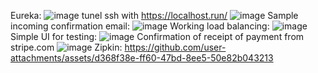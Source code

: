 Eureka:
![image](https://github.com/user-attachments/assets/8f089441-1a28-4afb-946b-fa4e8d926626)
tunel ssh with https://localhost.run/
![image](https://github.com/user-attachments/assets/c4077f9b-8e3c-4ce7-95ae-0d4b751b3766)
Sample incoming confirmation email:
![image](https://github.com/user-attachments/assets/4ef37c2b-dce4-4e91-a8a1-994874948bc2)
Working load balancing:
![image](https://github.com/user-attachments/assets/7365f31c-d248-4e3f-b740-5fa2e2c8d1f8)
Simple UI for testing:
![image](https://github.com/user-attachments/assets/b2696077-9251-4b3a-ba91-faa36cb1c2b6)
Confirmation of receipt of payment from stripe.com
![image](https://github.com/user-attachments/assets/3b03144f-6715-4662-a423-014e4b9a9bdd)
Zipkin:
https://github.com/user-attachments/assets/d368f38e-ff60-47bd-8ee5-50e82b043213

